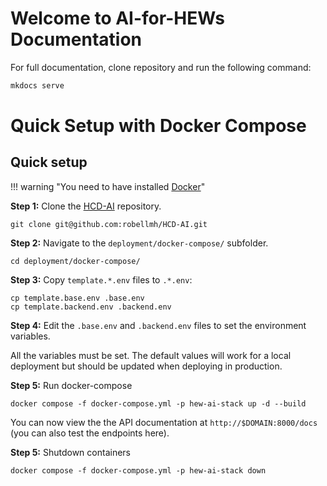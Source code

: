 # Welcome to **AI-for-HEWs** Documentation

For full documentation, clone repository and run the following command:

```bash
mkdocs serve
```

# Quick Setup with Docker Compose

## Quick setup

!!! warning "You need to have installed [Docker](https://docs.docker.com/get-docker/)"

**Step 1:** Clone the [HCD-AI](git@github.com:robellmh/HCD-AI.git) repository.

```shell
git clone git@github.com:robellmh/HCD-AI.git
```

**Step 2:** Navigate to the `deployment/docker-compose/` subfolder.

```shell
cd deployment/docker-compose/
```

**Step 3:** Copy `template.*.env` files to `.*.env`:

```shell
cp template.base.env .base.env
cp template.backend.env .backend.env
```

**Step 4:** Edit the `.base.env` and `.backend.env` files to set the environment variables.

All the variables must be set. The default values will work for a local deployment but should
be updated when deploying in production.

**Step 5:** Run docker-compose

```shell
docker compose -f docker-compose.yml -p hew-ai-stack up -d --build
```

You can now view the the API documentation at
`http://$DOMAIN:8000/docs` (you can also test the endpoints here).

**Step 5:** Shutdown containers

```shell
docker compose -f docker-compose.yml -p hew-ai-stack down
```
